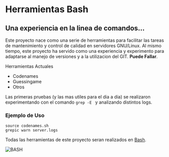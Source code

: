 # Herramientas Bash

## Una experiencia en la linea de comandos...

Este proyecto nace como una serie de herramientas para facilitar las tareas de mantenimiento y control de calidad en servidores GNU/Linux.
Al mismo tiempo, este proyecto ha servido como una experiencia y experimento para adaptarse al manejo de versiones y a la utilizacion del GIT.
**Puede Fallar**.

Herramientas Actuales

- Codenames
- Guessingame
- Otros

Las primeras pruebas (y las mas utiles para el dia a dia) se realizaron experimentando con el comando `grep -E ` y analizando distintos logs.

### Ejemplo de Uso

```
source codenames.sh
grepic warn server.logs
```

Todas las herramientas de este proyecto seran realizados en [Bash](https://es.wikipedia.org/wiki/Bash).

![BASH](https://encrypted-tbn0.gstatic.com/images?q=tbn:ANd9GcQS9bEPRfE8mKU6ZxJfKdlJkjMON4qyEZMw_eBrRuAnFYJ4_9a_CuslM9Z_ERBxWGjseIU&usqp=CAU)
